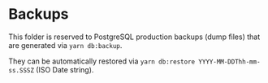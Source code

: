 # Backups

This folder is reserved to PostgreSQL production backups (dump files) that are generated via
`yarn db:backup`.

They can be automatically restored via `yarn db:restore YYYY-MM-DDThh-mm-ss.SSSZ` (ISO Date string).
